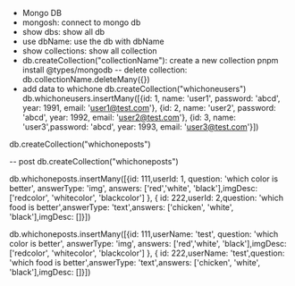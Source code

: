 - Mongo DB
- mongosh: connect to mongo db
- show dbs: show all db
- use dbName: use the db with dbName
- show collections: show all collection
- db.createCollection("collectionName"): create a new collection
  pnpm install @types/mongodb
  -- delete collection: db.collectionName.deleteMany({})
- add data to whichone
  db.createCollection("whichoneusers")
  db.whichoneusers.insertMany([{id: 1, name: 'user1', password: 'abcd', year: 1991, email: 'user1@test.com'}, {id: 2, name: 'user2', password: 'abcd', year: 1992, email: 'user2@test.com'}, {id: 3, name: 'user3',password: 'abcd', year: 1993, email: 'user3@test.com'}])

db.createCollection("whichoneposts")

-- post
db.createCollection("whichoneposts")

db.whichoneposts.insertMany([{id: 111,userId: 1, question: 'which color is better', answerType: 'img', answers: ['red','white', 'black'],imgDesc: ['redcolor', 'whitecolor', 'blackcolor'] }, { id: 222,userId: 2,question: 'which food is better',answerType: 'text',answers: ['chicken', 'white', 'black'],imgDesc: []}])

db.whichoneposts.insertMany([{id: 111,userName: 'test', question: 'which color is better', answerType: 'img', answers: ['red','white', 'black'],imgDesc: ['redcolor', 'whitecolor', 'blackcolor'] }, { id: 222,userName: 'test',question: 'which food is better',answerType: 'text',answers: ['chicken', 'white', 'black'],imgDesc: []}])

